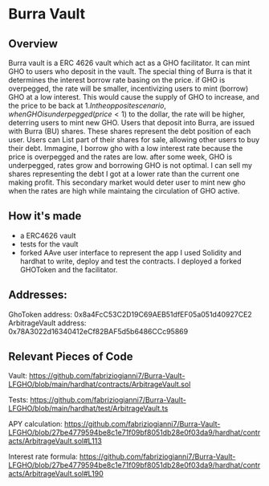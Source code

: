 # Burra Vault

## Overview

Burra vault is a ERC 4626 vault which act as a GHO facilitator. It can mint GHO to users who deposit in the vault.
The special thing of Burra is that it determines the interest borrow rate basing on the price. if GHO is overpegged, the rate will be smaller, incentivizing users to mint (borrow) GHO at a low interest.
This would cause the supply of GHO to increase, and the price to be back at 1$. In the opposite scenario, when GHO is underpegged (price <1$) to the dollar, the rate will be higher, deterring users to mint new GHO.
Users that deposit into Burra, are issued with Burra (BU) shares. These shares represent the debt position of each user. Users can List part of their shares for sale, allowing other users to buy their debt.
Immagine, I borrow gho with a low interest rate because the price is overpegged and the rates are low. after some week, GHO is underpegged, rates grow and borrowing GHO is not optimal.
I can sell my shares representing the debt I got at a lower rate than the current one making profit.
This secondary market would deter user to mint new gho when the rates are high while maintaing the circulation of GHO active.

## How it's made
- a ERC4626 vault 
- tests for the vault
- forked AAve user interface to represent the app
I used Solidity and hardhat to write, deploy and test the contracts. I deployed a forked GHOToken and the facilitator.

## Addresses:
GhoToken address: 0x8a4FcC53C2D19C69AEB51dfEF05a051d40927CE2
ArbitrageVault address: 0x78A3022d16340412eCf82BAF5d5b6486CCc95869

## Relevant Pieces of Code
Vault: https://github.com/fabriziogianni7/Burra-Vault-LFGHO/blob/main/hardhat/contracts/ArbitrageVault.sol

Tests: https://github.com/fabriziogianni7/Burra-Vault-LFGHO/blob/main/hardhat/test/ArbitrageVault.ts

APY calculation: https://github.com/fabriziogianni7/Burra-Vault-LFGHO/blob/27be4779594be8c1e71f09bf8051db28e0f03da9/hardhat/contracts/ArbitrageVault.sol#L113

Interest rate formula: https://github.com/fabriziogianni7/Burra-Vault-LFGHO/blob/27be4779594be8c1e71f09bf8051db28e0f03da9/hardhat/contracts/ArbitrageVault.sol#L190
